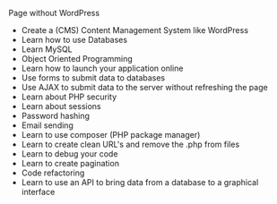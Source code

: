 Page without WordPress

- Create a (CMS) Content Management System like WordPress
- Learn how to use Databases
- Learn MySQL
- Object Oriented Programming
- Learn how to launch your application online
- Use forms to submit data to databases
- Use AJAX to submit data to the server without refreshing the page
- Learn about PHP security
- Learn about sessions
- Password hashing
- Email sending
- Learn to use composer (PHP package manager)
- Learn to create clean URL's and remove the .php from files
- Learn to debug your code
- Learn to create pagination
- Code refactoring
- Learn to use an API to bring data from a database to a graphical interface
